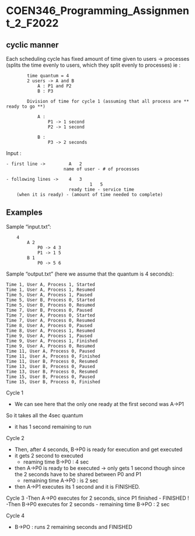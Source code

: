 # COEN346_Programming_Assignment_2_F2022


## cyclic manner 

Each scheduling cycle has fixed amount of time given to users -> processes (splits the time evenly to users, which they split evenly to processes)
			ie : 
      
			time quantum = 4
			2 users -> A and B 
				A : P1 and P2 
				B : P3 
        
			Division of time for cycle 1 (assuming that all process are ** ready to go **)
			
				A : 
					P1 -> 1 second
					P2 -> 1 second
				
				B : 
					P3 -> 2 seconds 
					
Input : 

	- first line -> 		A 	2 
		                  name of user - # of processes
	
	- following lines -> 	4	3 
						          	1	5
		                    ready time - service time
		(when it is ready) - (amount of time needed to complete)

		
## Examples

Sample “input.txt”:

		4
			A 2
				P0 -> 4 3
				P1 -> 1 5
			B 1
				P0 -> 5 6


Sample “output.txt” (here we assume that the quantum is 4 seconds):

	Time 1, User A, Process 1, Started
	Time 1, User A, Process 1, Resumed
	Time 5, User A, Process 1, Paused
	Time 5, User B, Process 0, Started
	Time 5, User B, Process 0, Resumed
	Time 7, User B, Process 0, Paused
	Time 7, User A, Process 0, Started
	Time 7, User A, Process 0, Resumed
	Time 8, User A, Process 0, Paused
	Time 8, User A, Process 1, Resumed
	Time 9, User A, Process 1, Paused
	Time 9, User A, Process 1, Finished
	Time 9, User A, Process 0, Resumed
	Time 11, User A, Process 0, Paused
	Time 11, User A, Process 0, Finished
	Time 11, User B, Process 0, Resumed
	Time 13, User B, Process 0, Paused
	Time 13, User B, Process 0, Resumed
	Time 15, User B, Process 0, Paused
	Time 15, User B, Process 0, Finished

Cycle 1
- We can see here that the only one ready at the first second was A->P1

So it takes all the 4sec quantum
- it has 1 second remaining to run

Cycle 2
- Then, after 4 seconds, B->P0 is ready for execution and get executed
- it gets 2 second to executed 
	- reaming time B->P0 : 4 sec
- then A->P0 is ready to be executed -> only gets 1 second though since the 2 seconds have to be shared between P0 and P1
	- remaining time A->P0 : is 2 sec
- then A->P1 executes its 1 second and it is FINISHED. 

Cycle 3 
-Then A->P0 executes for 2 seconds, since P1 finished
	- FINISHED !
-Then B->P0 executes for 2 seconds
	- remaining time B->PO : 2 sec
	
Cycle 4 
- B->PO : runs 2 remaining seconds and FINISHED 
